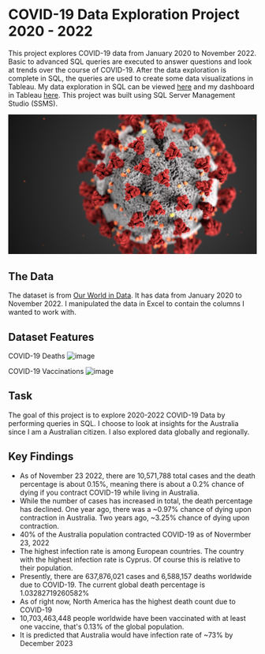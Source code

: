 # COVID-19 Data Exploration Project 2020 - 2022

This project explores COVID-19 data from January 2020 to November 2022. Basic to advanced SQL queries are executed to answer questions and look at trends over the course of COVID-19. After the data exploration is complete in SQL, the queries are used to create some data visualizations in Tableau. My data exploration in SQL can be viewed [here](https://github.com/Moahmed01/Portfolio-Projects-/blob/main/COVID-19%20Data%20Exploration%20Project/COVID19%20Data%20Exploration%20Project.sql) and my dashboard in Tableau [here](https://public.tableau.com/app/profile/mohammed7801/viz/COVID-19Project_16761235693800/Dashboard1). This project was built using 
SQL Server Management Studio (SSMS).

![alt text](https://github.com/Moahmed01/Portfolio-Projects-/blob/main/COVID-19%20Data%20Exploration%20Project/coronavirus.png)

## The Data

The dataset is from [Our World in Data](https://ourworldindata.org/covid-deaths). It has data from January 2020 to November 2022. I manipulated the data in Excel to contain the columns I wanted to work with.

## Dataset Features

COVID-19 Deaths
![image](https://user-images.githubusercontent.com/83089796/204070449-69db32a5-6768-4086-8e3a-55f9d41f20fd.png)

COVID-19 Vaccinations
![image](https://user-images.githubusercontent.com/83089796/204070487-66a31de0-e126-4565-9bbf-03ad60735d71.png)


## Task

The goal of this project is to explore 2020-2022 COVID-19 Data by performing queries in SQL. I choose to look at insights for the Australia since I am a Australian citizen. I also explored data globally and regionally.


## Key Findings
- As of November 23 2022, there are 10,571,788 total cases and the death percentage is about 0.15%, meaning there is about a 0.2% chance of dying if you contract COVID-19 while living in Australia.
- While the number of cases has increased in total, the death percentage has declined. One year ago, there was a ~0.97% chance of dying upon contraction in Australia. Two years ago, ~3.25% chance of dying upon contraction.
- 40% of the Australia population contracted COVID-19 as of Novermber 23, 2022
- The highest infection rate is among European countries. The country with the highest infection rate is Cyprus. Of course this is relative to their population.
- Presently, there are 637,876,021 cases and 6,588,157 deaths worldwide due to COVID-19. The current global death percentage is 1.03282719260582%
- As of right now, North America has the highest death count due to COVID-19
- 10,703,463,448 people worldwide have been vaccinated with at least one vaccine, that's 0.13% of the global population.
- It is predicted that Australia would have infection rate of ~73% by December 2023
